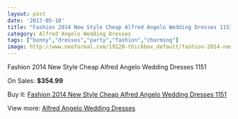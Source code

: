 ```yaml
---
layout: post
date: '2017-05-10'
title: "Fashion 2014 New Style Cheap Alfred Angelo Wedding Dresses 1151"
category: Alfred Angelo Wedding Dresses
tags: ["bonny","dresses","party","fashion","charming"]
image: http://www.neoformal.com/19120-thickbox_default/fashion-2014-new-style-cheap-alfred-angelo-wedding-dresses-1151.jpg
---
```

Fashion 2014 New Style Cheap Alfred Angelo Wedding Dresses 1151

On Sales: **$354.99**
<a href="https://www.neoformal.com/en/alfred-angelo-wedding-dresses-2014/6121-fashion-2014-new-style-cheap-alfred-angelo-wedding-dresses-1151.html"><amp-img layout="responsive" width="600" height="600" src="//www.neoformal.com/19120-thickbox_default/fashion-2014-new-style-cheap-alfred-angelo-wedding-dresses-1151.jpg" alt="Fashion 2014 New Style Cheap Alfred Angelo Wedding Dresses 1151 0" /></a>
<a href="https://www.neoformal.com/en/alfred-angelo-wedding-dresses-2014/6121-fashion-2014-new-style-cheap-alfred-angelo-wedding-dresses-1151.html"><amp-img layout="responsive" width="600" height="600" src="//www.neoformal.com/19122-thickbox_default/fashion-2014-new-style-cheap-alfred-angelo-wedding-dresses-1151.jpg" alt="Fashion 2014 New Style Cheap Alfred Angelo Wedding Dresses 1151 1" /></a>
<a href="https://www.neoformal.com/en/alfred-angelo-wedding-dresses-2014/6121-fashion-2014-new-style-cheap-alfred-angelo-wedding-dresses-1151.html"><amp-img layout="responsive" width="600" height="600" src="//www.neoformal.com/19121-thickbox_default/fashion-2014-new-style-cheap-alfred-angelo-wedding-dresses-1151.jpg" alt="Fashion 2014 New Style Cheap Alfred Angelo Wedding Dresses 1151 2" /></a>

Buy it: [Fashion 2014 New Style Cheap Alfred Angelo Wedding Dresses 1151](https://www.neoformal.com/en/alfred-angelo-wedding-dresses-2014/6121-fashion-2014-new-style-cheap-alfred-angelo-wedding-dresses-1151.html "Fashion 2014 New Style Cheap Alfred Angelo Wedding Dresses 1151")

View more: [Alfred Angelo Wedding Dresses](https://www.neoformal.com/en/80-alfred-angelo-wedding-dresses-2014 "Alfred Angelo Wedding Dresses")